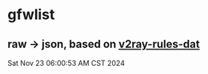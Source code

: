 # gfwlist
## raw -> json, based on [v2ray-rules-dat](https://github.com/Loyalsoldier/v2ray-rules-dat)
Sat Nov 23 06:00:53 AM CST 2024

